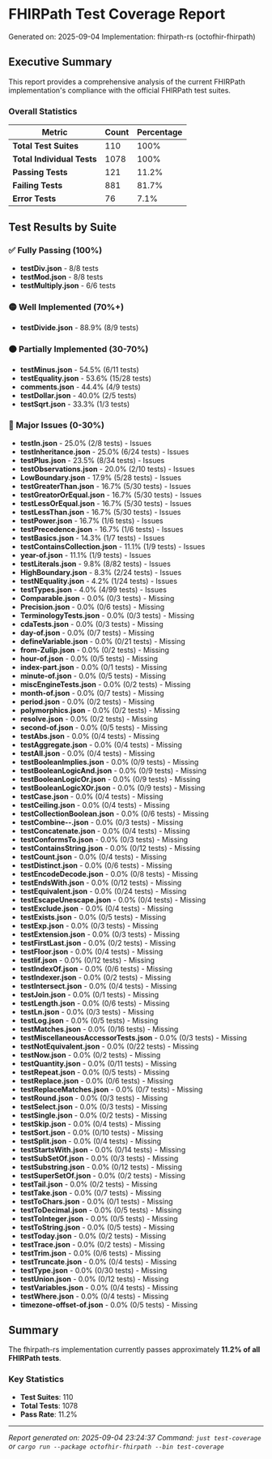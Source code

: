 # FHIRPath Test Coverage Report

Generated on: 2025-09-04
Implementation: fhirpath-rs (octofhir-fhirpath)

## Executive Summary

This report provides a comprehensive analysis of the current FHIRPath implementation's compliance with the official FHIRPath test suites.

### Overall Statistics

| Metric | Count | Percentage |
|--------|-------|------------|
| **Total Test Suites** | 110 | 100% |
| **Total Individual Tests** | 1078 | 100% |
| **Passing Tests** | 121 | 11.2% |
| **Failing Tests** | 881 | 81.7% |
| **Error Tests** | 76 | 7.1% |

## Test Results by Suite

### ✅ Fully Passing (100%)

- **testDiv.json** - 8/8 tests
- **testMod.json** - 8/8 tests
- **testMultiply.json** - 6/6 tests

### 🟡 Well Implemented (70%+)

- **testDivide.json** - 88.9% (8/9 tests)

### 🟠 Partially Implemented (30-70%)

- **testMinus.json** - 54.5% (6/11 tests)
- **testEquality.json** - 53.6% (15/28 tests)
- **comments.json** - 44.4% (4/9 tests)
- **testDollar.json** - 40.0% (2/5 tests)
- **testSqrt.json** - 33.3% (1/3 tests)

### 🔴 Major Issues (0-30%)

- **testIn.json** - 25.0% (2/8 tests) - Issues
- **testInheritance.json** - 25.0% (6/24 tests) - Issues
- **testPlus.json** - 23.5% (8/34 tests) - Issues
- **testObservations.json** - 20.0% (2/10 tests) - Issues
- **LowBoundary.json** - 17.9% (5/28 tests) - Issues
- **testGreaterThan.json** - 16.7% (5/30 tests) - Issues
- **testGreatorOrEqual.json** - 16.7% (5/30 tests) - Issues
- **testLessOrEqual.json** - 16.7% (5/30 tests) - Issues
- **testLessThan.json** - 16.7% (5/30 tests) - Issues
- **testPower.json** - 16.7% (1/6 tests) - Issues
- **testPrecedence.json** - 16.7% (1/6 tests) - Issues
- **testBasics.json** - 14.3% (1/7 tests) - Issues
- **testContainsCollection.json** - 11.1% (1/9 tests) - Issues
- **year-of.json** - 11.1% (1/9 tests) - Issues
- **testLiterals.json** - 9.8% (8/82 tests) - Issues
- **HighBoundary.json** - 8.3% (2/24 tests) - Issues
- **testNEquality.json** - 4.2% (1/24 tests) - Issues
- **testTypes.json** - 4.0% (4/99 tests) - Issues
- **Comparable.json** - 0.0% (0/3 tests) - Missing
- **Precision.json** - 0.0% (0/6 tests) - Missing
- **TerminologyTests.json** - 0.0% (0/3 tests) - Missing
- **cdaTests.json** - 0.0% (0/3 tests) - Missing
- **day-of.json** - 0.0% (0/7 tests) - Missing
- **defineVariable.json** - 0.0% (0/21 tests) - Missing
- **from-Zulip.json** - 0.0% (0/2 tests) - Missing
- **hour-of.json** - 0.0% (0/5 tests) - Missing
- **index-part.json** - 0.0% (0/1 tests) - Missing
- **minute-of.json** - 0.0% (0/5 tests) - Missing
- **miscEngineTests.json** - 0.0% (0/2 tests) - Missing
- **month-of.json** - 0.0% (0/7 tests) - Missing
- **period.json** - 0.0% (0/2 tests) - Missing
- **polymorphics.json** - 0.0% (0/2 tests) - Missing
- **resolve.json** - 0.0% (0/2 tests) - Missing
- **second-of.json** - 0.0% (0/5 tests) - Missing
- **testAbs.json** - 0.0% (0/4 tests) - Missing
- **testAggregate.json** - 0.0% (0/4 tests) - Missing
- **testAll.json** - 0.0% (0/4 tests) - Missing
- **testBooleanImplies.json** - 0.0% (0/9 tests) - Missing
- **testBooleanLogicAnd.json** - 0.0% (0/9 tests) - Missing
- **testBooleanLogicOr.json** - 0.0% (0/9 tests) - Missing
- **testBooleanLogicXOr.json** - 0.0% (0/9 tests) - Missing
- **testCase.json** - 0.0% (0/4 tests) - Missing
- **testCeiling.json** - 0.0% (0/4 tests) - Missing
- **testCollectionBoolean.json** - 0.0% (0/6 tests) - Missing
- **testCombine--.json** - 0.0% (0/3 tests) - Missing
- **testConcatenate.json** - 0.0% (0/4 tests) - Missing
- **testConformsTo.json** - 0.0% (0/3 tests) - Missing
- **testContainsString.json** - 0.0% (0/12 tests) - Missing
- **testCount.json** - 0.0% (0/4 tests) - Missing
- **testDistinct.json** - 0.0% (0/6 tests) - Missing
- **testEncodeDecode.json** - 0.0% (0/8 tests) - Missing
- **testEndsWith.json** - 0.0% (0/12 tests) - Missing
- **testEquivalent.json** - 0.0% (0/24 tests) - Missing
- **testEscapeUnescape.json** - 0.0% (0/4 tests) - Missing
- **testExclude.json** - 0.0% (0/4 tests) - Missing
- **testExists.json** - 0.0% (0/5 tests) - Missing
- **testExp.json** - 0.0% (0/3 tests) - Missing
- **testExtension.json** - 0.0% (0/3 tests) - Missing
- **testFirstLast.json** - 0.0% (0/2 tests) - Missing
- **testFloor.json** - 0.0% (0/4 tests) - Missing
- **testIif.json** - 0.0% (0/12 tests) - Missing
- **testIndexOf.json** - 0.0% (0/6 tests) - Missing
- **testIndexer.json** - 0.0% (0/2 tests) - Missing
- **testIntersect.json** - 0.0% (0/4 tests) - Missing
- **testJoin.json** - 0.0% (0/1 tests) - Missing
- **testLength.json** - 0.0% (0/6 tests) - Missing
- **testLn.json** - 0.0% (0/3 tests) - Missing
- **testLog.json** - 0.0% (0/5 tests) - Missing
- **testMatches.json** - 0.0% (0/16 tests) - Missing
- **testMiscellaneousAccessorTests.json** - 0.0% (0/3 tests) - Missing
- **testNotEquivalent.json** - 0.0% (0/22 tests) - Missing
- **testNow.json** - 0.0% (0/2 tests) - Missing
- **testQuantity.json** - 0.0% (0/11 tests) - Missing
- **testRepeat.json** - 0.0% (0/5 tests) - Missing
- **testReplace.json** - 0.0% (0/6 tests) - Missing
- **testReplaceMatches.json** - 0.0% (0/7 tests) - Missing
- **testRound.json** - 0.0% (0/3 tests) - Missing
- **testSelect.json** - 0.0% (0/3 tests) - Missing
- **testSingle.json** - 0.0% (0/2 tests) - Missing
- **testSkip.json** - 0.0% (0/4 tests) - Missing
- **testSort.json** - 0.0% (0/10 tests) - Missing
- **testSplit.json** - 0.0% (0/4 tests) - Missing
- **testStartsWith.json** - 0.0% (0/14 tests) - Missing
- **testSubSetOf.json** - 0.0% (0/3 tests) - Missing
- **testSubstring.json** - 0.0% (0/12 tests) - Missing
- **testSuperSetOf.json** - 0.0% (0/2 tests) - Missing
- **testTail.json** - 0.0% (0/2 tests) - Missing
- **testTake.json** - 0.0% (0/7 tests) - Missing
- **testToChars.json** - 0.0% (0/1 tests) - Missing
- **testToDecimal.json** - 0.0% (0/5 tests) - Missing
- **testToInteger.json** - 0.0% (0/5 tests) - Missing
- **testToString.json** - 0.0% (0/5 tests) - Missing
- **testToday.json** - 0.0% (0/2 tests) - Missing
- **testTrace.json** - 0.0% (0/2 tests) - Missing
- **testTrim.json** - 0.0% (0/6 tests) - Missing
- **testTruncate.json** - 0.0% (0/4 tests) - Missing
- **testType.json** - 0.0% (0/30 tests) - Missing
- **testUnion.json** - 0.0% (0/12 tests) - Missing
- **testVariables.json** - 0.0% (0/4 tests) - Missing
- **testWhere.json** - 0.0% (0/4 tests) - Missing
- **timezone-offset-of.json** - 0.0% (0/5 tests) - Missing

## Summary

The fhirpath-rs implementation currently passes approximately **11.2% of all FHIRPath tests**.

### Key Statistics
- **Test Suites**: 110
- **Total Tests**: 1078
- **Pass Rate**: 11.2%

---

*Report generated on: 2025-09-04 23:24:37*
*Command: `just test-coverage` or `cargo run --package octofhir-fhirpath --bin test-coverage`*

